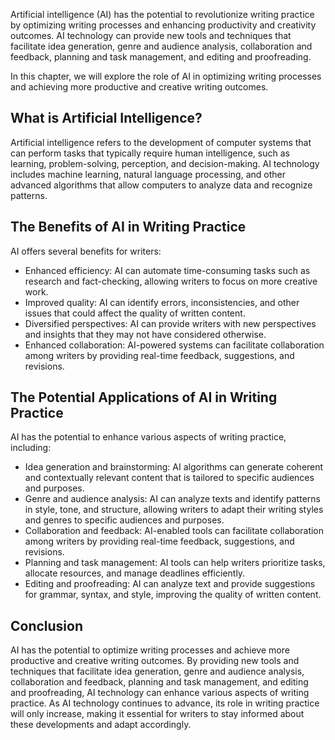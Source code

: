 
Artificial intelligence (AI) has the potential to revolutionize writing practice by optimizing writing processes and enhancing productivity and creativity outcomes. AI technology can provide new tools and techniques that facilitate idea generation, genre and audience analysis, collaboration and feedback, planning and task management, and editing and proofreading.

In this chapter, we will explore the role of AI in optimizing writing processes and achieving more productive and creative writing outcomes.

What is Artificial Intelligence?
--------------------------------

Artificial intelligence refers to the development of computer systems that can perform tasks that typically require human intelligence, such as learning, problem-solving, perception, and decision-making. AI technology includes machine learning, natural language processing, and other advanced algorithms that allow computers to analyze data and recognize patterns.

The Benefits of AI in Writing Practice
--------------------------------------

AI offers several benefits for writers:

* Enhanced efficiency: AI can automate time-consuming tasks such as research and fact-checking, allowing writers to focus on more creative work.
* Improved quality: AI can identify errors, inconsistencies, and other issues that could affect the quality of written content.
* Diversified perspectives: AI can provide writers with new perspectives and insights that they may not have considered otherwise.
* Enhanced collaboration: AI-powered systems can facilitate collaboration among writers by providing real-time feedback, suggestions, and revisions.

The Potential Applications of AI in Writing Practice
----------------------------------------------------

AI has the potential to enhance various aspects of writing practice, including:

* Idea generation and brainstorming: AI algorithms can generate coherent and contextually relevant content that is tailored to specific audiences and purposes.
* Genre and audience analysis: AI can analyze texts and identify patterns in style, tone, and structure, allowing writers to adapt their writing styles and genres to specific audiences and purposes.
* Collaboration and feedback: AI-enabled tools can facilitate collaboration among writers by providing real-time feedback, suggestions, and revisions.
* Planning and task management: AI tools can help writers prioritize tasks, allocate resources, and manage deadlines efficiently.
* Editing and proofreading: AI can analyze text and provide suggestions for grammar, syntax, and style, improving the quality of written content.

Conclusion
----------

AI has the potential to optimize writing processes and achieve more productive and creative writing outcomes. By providing new tools and techniques that facilitate idea generation, genre and audience analysis, collaboration and feedback, planning and task management, and editing and proofreading, AI technology can enhance various aspects of writing practice. As AI technology continues to advance, its role in writing practice will only increase, making it essential for writers to stay informed about these developments and adapt accordingly.
